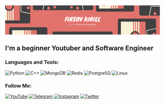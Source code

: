 [![Header](https://github.com/Fizic/Fizic/blob/main/assets/Firsov%20Kirill.png?raw=true)](https://www.youtube.com/channel/UC-8PllPkjOrFCX-_zDriTJQ)

## I'm a beginner Youtuber and Software Engineer



### Languages and Tools:
![Python](https://img.shields.io/badge/-Python-090909?style=for-the-badge&logo=Python)
![C++](https://img.shields.io/badge/-C++-090909?style=for-the-badge&logo=C%2b%2b)
![MongoDB](https://img.shields.io/badge/-MongoDB-090909?style=for-the-badge&logo=MongoDB)
![Redis](https://img.shields.io/badge/-Redis-090909?style=for-the-badge&logo=Redis)
![PostgreSQ](https://img.shields.io/badge/-PostgreSQL-090909?style=for-the-badge&logo=PostgreSQL)
![Linux](https://img.shields.io/badge/-Linux-090909?style=for-the-badge&logo=Linux)

### Follow Me:
[![YouTube](https://img.shields.io/badge/-YouTube-090909?style=for-the-badge&logo=YouTube&logoColor=FF0000)](https://www.youtube.com/channel/UCYyjtkwI43vSAPNlsZtrfEA)
[![Telegram](https://img.shields.io/badge/-Telegram-090909?style=for-the-badge&logo=telegram&logoColor=27A0D9)](https://t.me/the_cybermania)
[![Instagram](https://img.shields.io/badge/-Instagram-090909?style=for-the-badge&logo=instagram&logoColor=B4068E)](https://www.instagram.com/kiryusha_firsov/)
[![Twitter](https://img.shields.io/badge/-Twitter-090909?style=for-the-badge&logo=Twitter&logoColor=1C9DEB)](https://twitter.com/kiryusha_coder)
